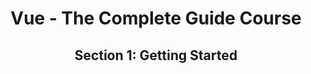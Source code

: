 <div align="center">
  <h1>Vue - The Complete Guide Course</h1>
</div>

<div align="center">
  <h2>Section 1: Getting Started</h2>
</div>
